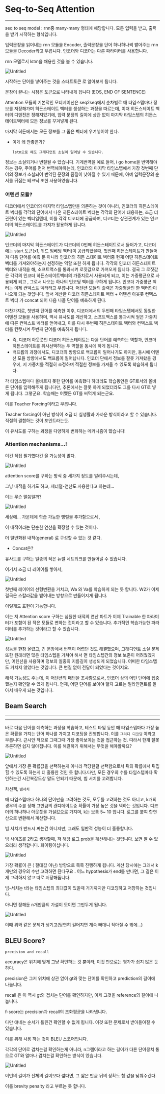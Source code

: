 # Seq-to-Seq Attention

---





seq to seq model : rnn중 many-many 형태에 해당합니다. 모든 입력을 받고, 출력을 받기 시작하는 형식입니다.

입력문장을 읽어내는 rnn 모듈을 Encoder, 출력문장을 단어 하나하나씩 뱉어주는 rnn모듈을 Decoder라고 부릅니다.  인코더와 디코더는 다른 파라미터를 사용합니다.

rnn 모델로서 lstm을 채용한 것을 볼 수 있습니다.

![Untitled](https://s3-us-west-2.amazonaws.com/secure.notion-static.com/3402e119-98df-4f9a-a55d-93dfa2bdd246/Untitled.png)

시작하는 단어를 넣어주는 것을 스타트토큰 <sos> 로 알아보게 됩니다.

문장이 끝나는 시점은 <end> 토큰으로 나타내게 됩니다 (EOS, END OF SENTENCE)

Attention 모듈의 기본적인 모티베이션은 seq2seq에서 순차별로 매 타임스텝마다 정보를  저장해가며 히든스테이트 벡터를 생성하는 과정을 따르는데, 이때 히든스테이트 벡터의 디멘전은 정해져있기에, 입력 문장의 길이에 상관 없이 마지막 타임스텝의 히든스테이트벡터에 모든 정보를 꾸겨넣게 된다.

마지막 히든에서는 모든 정보를 그 좁은 벡터에 우겨넣어야 한다.

- 이게 왜 안좋은가?

  ```
  lstm으로 해도 그래디언트 소실이 일어날 수 있습니다. 
  ```

정보는 소실되거나 변질될 수 있습니다. 기계번역을 예로 들어,  i go home을 번역해야 하는 경우, 주어를 먼저 번역해야하는데, 인코더의 마지막 타임스텝에서 가장 첫번째 단어의 정보가 소실되어 번역된 문장의 품질이 낮아질 수 있기 때문에, 아예 입력문장의 순서를 뒤집는 테크닉 또한 사용하였습니다.

### 어텐션 모듈?

디코더에서 인코더의 마지막 타임스텝만을 의존하는 것이 아니라, 인코더의 히든스테이트 벡터를 각각의 단어에서 나온 히든스테이트 벡터는 각각의 단어에 대응하는, 조금 더 관련이 있는 벡터일텐데, 이를 각각 디코더에 공급하며, 디코더는 상관관계가 있는 인코더의 히든스테이트를 가져가 활용하게 됩니다.

![Untitled](https://s3-us-west-2.amazonaws.com/secure.notion-static.com/188dcc21-b520-4305-8a65-a36ac1bc79dc/Untitled.png)

인코더의 마지막 히든스테이트가 디코더의 0번째 히든스테이트로서 들어가고, 디코더에는 start 토큰(x1, 워드 임베딩 벡터)이 공급되었을때, 첫번째 히든스테이트가 만들어져 다음 단어를 예측  뿐 아니라 인코더의 히든 스테이트 벡터중 현재 어떤 히든스테이트 벡터를 가져와야하는지 선정하는 역할 또한 하게 됩니다. 각각의 인코더 히든스테이트 벡터와 내적을 해, 소프트맥스를 통과시켜 로짓값으로 가져오게 됩니다.  결국 그 로짓값은 각각의 인코더 히든스테이트벡터의 가중치로서 사용되게 되고, 이는 가중평균으로 사용되게 되고 , 그로서 나오는 하나의 인코딩 벡터를 구하게 됩니다. 인코더 가중평균 벡터는 이제 컨텍스트 벡터라고 부릅니다. 어텐션 모듈의 출력은 가중평균인 한 벡터만이 나오게 되는 것입니다. 앞서 계산한 디코더 히든스테이트 벡터 + 어텐션 아웃풋 컨텍스트 벡터 가 concat 되어 다음 나올 단어를 예측하게 된다.

마찬가지로, 첫번째 단어를 예측한 이후, 디코더에서의 두번째 타임스텝에서도 동일한 어텐션 모듈을 사용하며, 역시 유사도를 계산하고, 소프트맥스를 통과시켜 얻은 가중치에 따른 컨텍스트 벡터를 얻어내고, 이를 다시 두번째 히든스테이트 벡터와 컨텍스트 벡터를 컨캣시켜 두번째 단어를 예측하게 됩니다.

- 즉, 디코더 아웃풋인 디코더 히든스테이트는 다음 단어를 예측하는 역할과, 인코더 히든스테이트를 취사선택하는 두 역할을 동시에 하게 됩니다.
- 백프롭의 과정에서도, 디코더의 방향으로 백프롭이 일어나기도 하지만, 동시에 어텐션 모듈 방향에서도 백프롭이 일어납니다.  인코더 단에서 정보를 잘못 가져왔을 경우에, 저 가중치를 적절히 조정하며 적절한 정보를 가져올 수 있도록 학습하게 됩니다.

각 타임스텝마다 올바르지 못한 단어를 예측했다 하더라도 학습동안은 GT로서의 올바른 단어를 입력해주게 됩니다만, 추론에서는 잘못 하게 되었더라도 그를 다시 GT로 넣게 됩니다. 그렇군요. 학습때는 어쨌든 GT를 써먹게 되는군요.

이를 Teacher Forcing이라고 부릅니다.

Teacher forcing이 아닌 방식이 조금 더 실생활과 가까운 방식이라고 할 수 있습니다. 적절히 결합하는 것이 포인트라는듯.

이 유사도를 구하는 과정을 다양하게 변화하는 메커니즘이 많습니다!

### Attention mechanisms...!

이건 직접 필기했다간 울 가능성이 많다.

![Untitled](https://s3-us-west-2.amazonaws.com/secure.notion-static.com/3c838b1b-7597-4409-ac43-6b9c18776383/Untitled.png)

attention score를 구하는 방식 중 세가지 정도를 알려주시는데,

그냥 내적을 하기도 하고, 제너럴-연산도 사용한다고 하는데...

이는 무슨 말씀일까?

![Untitled](https://s3-us-west-2.amazonaws.com/secure.notion-static.com/f9f9cefd-9ef9-472a-9a34-5d2d2f28363d/Untitled.png)

세상에... 가운데에 학습 가능한 행렬을 추가함으로서 ,

이 내적이라는 단순한 연산을 확장할 수 있는 것이다.

더 일반화된 내적(general) 로 구성할 수 있는 것 같다.

- Concat은?

유사도를 구하는 일종의 작은 뉴럴 네트워크를 만들어낼 수 있습니다.

여기서 조금 더 레이어를 쌓아서,

![Untitled](https://s3-us-west-2.amazonaws.com/secure.notion-static.com/f90fd62c-ba7b-4e65-837d-b1343ee55dbb/Untitled.png)

첫번째 레이어의 선형변환을 거치고, Wa 와 Va를 학습하게 되는 듯 합니다. W2가 이제 결국은 스칼라값을 뱉어내는 방향으로 만들어지게 됩니다.

이렇게도 표현이 가능합니다.

이는 저 Attention score 구하는 심플한 내적의 연산 파트가 이제 Trainable 한 파라미터가 포함이 된 작은 모듈로 변하는 것이라고 할 수 있습니다. 추가적인 학습가능한 파라미터를 추가하는 것이라고 할 수 있습니다.

![Untitled](https://s3-us-west-2.amazonaws.com/secure.notion-static.com/66b4a940-b49d-40c3-b08c-492b0a4c20bf/Untitled.png)

성능을 한참 올렸고, 긴 문장에서 번역이 어렵던 것도 해결했으며, 그래디언트 소실 문제 또한 원래라면 많은 타임스텝을 거쳐야 해서 먼 타임스텝간의 정보 보존이 어려웠겠지만, 어텐션을 사용하며 정보의 일종의 지름길이 생성되게 되었습니다. 어떠한 타임스텝도 거치지 않았다는 것입니다. 큰 변질 없이 전달이 되었다는 것이지요.

해석 가능성도 주는데, 이 어텐션의 패턴을 조사함으로서, 인코더 상의 어떤 단어에 집중했는지 확인할 수 있게 됩니다. 언제, 어떤 단어를 보아야 할지 고르는 얼라인먼트를 알아서 배우게 되는 것입니다.

## Beam Search

------

------

바로 다음 단어를 예측하는 과정을 학습하고, 테스트 타임 동안 매 타임스텝마다 가장 높은 확률을 가지는 단어 하나를 가지고 디코딩을 진행합니다. 이를 `그리디 디코딩` 이라고 부릅니다. 근시안 적으로 그때그때 가장 좋아보이는 것을 접근하는 것. 따라서 한개 잘못 추론하면 쉽지 않아집니다. 이를 해결하기 위해서는 무엇을 해야할까요?

![Untitled](https://s3-us-west-2.amazonaws.com/secure.notion-static.com/d75c8aa0-0645-41bd-888f-eedc1683fd13/Untitled.png)

앞에서 가장 큰 확률값을 선택하는게 아니라 적당한걸 선택함으로서 뒤의 확률에서 뒤집힐 수 있도록 하는게 더 훌륭한 것인 듯 합니다.다만, 모든 경우의 수를 타임스텝마다 확인하는건 시간복잡도상 말도 안되기 때문에, 빔 서치를 고려합니다.

차선책, `빔서치`

매 타임스텝마다 하나의 단어만을 고려하는 것도, 모두를 고려하는 것도 아니고, k개의 경우의 수를 정해 그만큼의 캔디데이트중 확률이 가장 높은 것을 택하는 것입니다. 디코더의 하나하나 아웃풋을 가설값으로 가지며, k는 보통 5~ 10 입니다. 로그를 붙여 합연산으로 변환해서 계산합니다.

빔 서치가 반드시 쩌는건 아니지만, 그래도 일반적 성능이 더 훌륭합니다.

빔 사이즈를 2라고 생각할때, 저 해당 로그 prob을 계산해내는 것입니다. 보면 알 수 있으리라 생각합니다. 화이팅이십니다.

![Untitled](https://s3-us-west-2.amazonaws.com/secure.notion-static.com/e4012c1b-ec9e-40df-baa6-97b350b4eaab/Untitled.png)

가장 확률이 큰 ( 절대값 아닌) 방향으로 쭉쭉 진행하게 됩니다. 계산 당시에는 그래서 k개만의 경우의 수만 고려하면 된다구요 . 어느 hypothesis가 end를 만나면, 그 길은 이제 고려하지 않고 따로 저장해둡니다.

빔-서치는 t라는 타임스텝의 최대값이 있을때 거기까지만 디코딩하고 저장하는 것입니다.

아니면 정해둔 n개만큼의 가설이 모이면 그만두게 됩니다.

![Untitled](https://s3-us-west-2.amazonaws.com/secure.notion-static.com/cedefd29-4251-46b9-969e-e18ab9542386/Untitled.png)

이때 위와 같은 문제가 생기고(당연히 길어지면 계속 빼대니 작아질 수 밖에...)

## BLEU Score?

```
precision and recall
```

accuracy은 위치에 맞게 그냥 확인하는 것 뿐이라, 이것 만으로는 평가가 쉽지 않은 듯 하다.

precision은 그저 위치에 상관 없이 gt와 맞는 단어를 확인하고 prediction의 길이에 나눕니다.

recall 은 이 역시 gt와 겹치는 단어를 확인하지만, 이제 그것을 reference의 길이에 나눕니다.

f-score는 precision과 recall의 조화평균을 나타냅니다.

다만 얘네는 순서가 틀린건 확인할 수 없게 됩니다. 이것 또한 문제로서 받아들여질 수 있습니다.

이를 위해 사용 하는 것이 BLEU 스코어입니다.

각각의 단어로 겹치는걸 확인하는게 아니라, n그램이라고 하는 길이가 다른 단어뭉치 통으로 GT와 얼마나 겹치는걸 확인하는 방식이 있습니다.

![Untitled](https://s3-us-west-2.amazonaws.com/secure.notion-static.com/a0571ded-7aaf-445d-a4b6-a996295fafa6/Untitled.png)

이번의 길이가 전체의 길이보다 짧다면, 그 짧은 만큼 뒤의 정확도 합 값을 낮춰주겠다.

이를 brevity penalty 라고 부르는 듯 합니다.